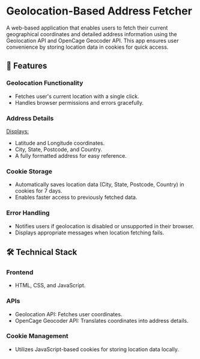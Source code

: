 # Geolocation-Based Address Fetcher
A web-based application that enables users to fetch their current geographical coordinates and detailed address information using the Geolocation API and OpenCage Geocoder API. This app ensures user convenience by storing location data in cookies for quick access.

## 🌟 Features
### Geolocation Functionality
 - Fetches user's current location with a single click.
 - Handles browser permissions and errors gracefully.
### Address Details
<ins> Displays: </ins>
- Latitude and Longitude coordinates.
- City, State, Postcode, and Country.
- A fully formatted address for easy reference.
### Cookie Storage
- Automatically saves location data (City, State, Postcode, Country) in cookies for 7 days.
- Enables faster access to previously fetched data.
### Error Handling
- Notifies users if geolocation is disabled or unsupported in their browser.
- Displays appropriate messages when location fetching fails.
## 🛠️ Technical Stack
### Frontend
- HTML, CSS, and JavaScript.
### APIs
- Geolocation API: Fetches user coordinates.
- OpenCage Geocoder API: Translates coordinates into address details.
### Cookie Management
- Utilizes JavaScript-based cookies for storing location data locally.

